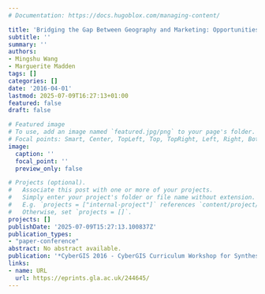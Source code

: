 ```yaml
---
# Documentation: https://docs.hugoblox.com/managing-content/

title: 'Bridging the Gap Between Geography and Marketing: Opportunities for CyberGIS'
subtitle: ''
summary: ''
authors:
- Mingshu Wang
- Marguerite Madden
tags: []
categories: []
date: '2016-04-01'
lastmod: 2025-07-09T16:27:13+01:00
featured: false
draft: false

# Featured image
# To use, add an image named `featured.jpg/png` to your page's folder.
# Focal points: Smart, Center, TopLeft, Top, TopRight, Left, Right, BottomLeft, Bottom, BottomRight.
image:
  caption: ''
  focal_point: ''
  preview_only: false

# Projects (optional).
#   Associate this post with one or more of your projects.
#   Simply enter your project's folder or file name without extension.
#   E.g. `projects = ["internal-project"]` references `content/project/deep-learning/index.md`.
#   Otherwise, set `projects = []`.
projects: []
publishDate: '2025-07-09T15:27:13.100837Z'
publication_types:
- "paper-conference"
abstract: No abstract available.
publication: '*CyberGIS 2016 - CyberGIS Curriculum Workshop for Synthesizing Education Materials*. https://eprints.gla.ac.uk/244645/'
links:
- name: URL
  url: https://eprints.gla.ac.uk/244645/
---
```

